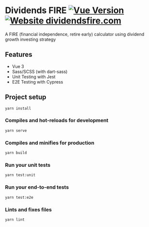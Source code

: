 # Dividends FIRE [![Vue Version](https://img.shields.io/badge/Vue-3-brightgreen.svg?style=flat-square)](https://vuejs.org/) [![Website dividendsfire.com](https://img.shields.io/website-up-down-green-red/https/dividendsfire.com.svg)](https://dividendsfire.com/)

A FIRE (financial independence, retire early) calculator using dividend growth investing strategy

## Features

- Vue 3
- Sass/SCSS (with dart-sass)
- Unit Testing with Jest
- E2E Testing with Cypress

## Project setup

```
yarn install
```

### Compiles and hot-reloads for development

```
yarn serve
```

### Compiles and minifies for production

```
yarn build
```

### Run your unit tests

```
yarn test:unit
```

### Run your end-to-end tests

```
yarn test:e2e
```

### Lints and fixes files

```
yarn lint
```

